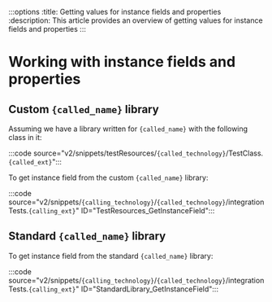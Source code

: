 :::options
:title: Getting values for instance fields and properties
:description: This article provides an overview of getting values for instance fields and properties
:::

# Working with instance fields and properties

## Custom `{called_name}` library

Assuming we have a library written for `{called_name}` with the following class in it:

:::code source="v2/snippets/testResources/`{called_technology}`/TestClass.`{called_ext}`":::

To get instance field from the custom `{called_name}` library:

:::code source="v2/snippets/`{calling_technology}`/`{called_technology}`/integrationTests.`{calling_ext}`" ID="TestResources_GetInstanceField":::

## Standard `{called_name}` library

To get instance field from the standard `{called_name}` library:

:::code source="v2/snippets/`{calling_technology}`/`{called_technology}`/integrationTests.`{calling_ext}`" ID="StandardLibrary_GetInstanceField":::

